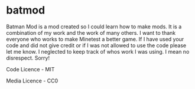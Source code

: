 batmod
======
Batman Mod is a mod created so I could learn how to make mods. It is a combination of my work and the work of
many others. I want to thank everyone who works to make Minetest a better game. 
If I have used your code and did not give credit or if I was not allowed to use the code please let me know.
I neglected to keep track of whos work I was using. I mean no disrespect. Sorry!

Code Licence - MIT

Media Licence - CC0




